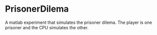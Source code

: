# PrisonerDilema
A matlab experiment that simulates the prisoner dilema. The player is one prisoner and the CPU simulates the other.
